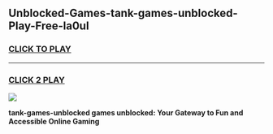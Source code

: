 
## Unblocked-Games-tank-games-unblocked-Play-Free-la0ul
<h3>
<a href="https://premium76.site?title=tank-games-unblocked&ref=22A">CLICK TO PLAY</a></h3>
<hr>

<h3>
<a href="https://premium76.site?title=tank-games-unblocked&ref=22A">CLICK 2 PLAY</a>
  
</h3>

<a href="https://premium76.site?title=tank-games-unblocked&ref=22A"><img src="https://clearcache.store/games.png"></a>


**tank-games-unblocked games unblocked: Your Gateway to Fun and Accessible Online Gaming**
